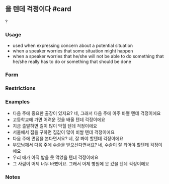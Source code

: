 ## 을 텐데 걱정이다 #card
?
### Usage
- used when expressing concern about a potential situation
- when a speaker worries that some situation might happen
- when a speaker worries  that he/she will not be able to do something that he/she really has to do or something that should be done
### Form
### Restrictions
### Examples
- 다음 주에 중요한 출장이 있지요?
	네, 그래서 다음 주에 아주 바쁠 텐데 걱정이에요
- 고등학교에 가면 어려운 것을 배울 텐데 걱정이에요
- 지금 출발하면 길이 많이 막힐 텐데 걱정이에요
- 서울에서 집을 구하면 집값이 많이 비쌀 텐데 걱정이에요
- 다음 주에 면접을 본다면서요?
	네, 잘 봐야 할텐데 걱정이에요
- 부모님께서 다음 주에 수술을 받으신다면서요?
	네, 수술이 잘 되어야 할텐데 걱정이에요
- 우리 애가 아직 밥을 못 먹었을 텐데 걱정이에요
- 그 사람이 어제 너무 바빴어요. 그래서 어제 병원에 못 갔을 텐데 걱정이에요
### Notes
<!--SR:!2025-06-15,183,290-->